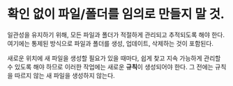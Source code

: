 # 확인 없이 파일/폴더를 임의로 만들지 말 것.

일관성을 유지하기 위해, 모든 파일과 폴더가 적절하게 관리되고 추적되도록 해야 한다. 여기에는 통제된 방식으로 파일과 폴더를 생성, 업데이트, 삭제하는 것이 포함된다.

새로운 위치에 새 파일을 생성할 필요가 있을 때마다, 쉽게 찾고 지속 가능하게 관리할 수 있도록 해야 하므로 이러한 작업에는 새로운 **규칙**이 생성되어야 한다. 그 전에는 규칙을 따르지 않는 새 파일을 생성하지 않는다.
